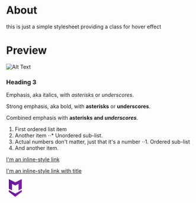 # About
this is just a simple stylesheet providing a class for hover effect
# Preview
![Alt Text]([https://media.giphy.com/media/vFKqnCdLPNOKc/giphy.gif](https://download1073.mediafire.com/05b1ixmq0nyg-BXJ93pn7-9jAb9SeAowcuZRlEBYYxII_SqA_2MVUCpQiPly4b9aV9JI_bfBwe4j5nmK7f71RMD2VJ6Vb179BVcMY9IcaBIxkFC3IXVWjVqWMkBTEfmsw6nFXL_mtlHycbKX5Fcp02qBosJLcnfKOCVYByXpdb4/9okrfiloym3izij/preview.gif))
### Heading 3

Emphasis, aka italics, with *asterisks* or _underscores_.

Strong emphasis, aka bold, with **asterisks** or __underscores__.

Combined emphasis with **asterisks and _underscores_**.
1. First ordered list item
2. Another item
⋅⋅* Unordered sub-list. 
1. Actual numbers don't matter, just that it's a number
⋅⋅1. Ordered sub-list
4. And another item.

[I'm an inline-style link](https://www.google.com)

[I'm an inline-style link with title](https://www.google.com "Google's Homepage")

![descriptive alt text](https://github.com/adam-p/markdown-here/raw/master/src/common/images/icon48.png "Logo Title Text 1")
